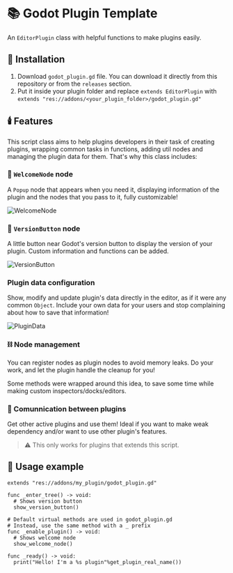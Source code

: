 # 📚 Godot Plugin Template
An `EditorPlugin` class with helpful functions to make plugins easily.

## 🚩 Installation
1. Download `godot_plugin.gd` file. You can download it directly from this repository or from the `releases` section. 
2. Put it inside your plugin folder and replace `extends EditorPlugin` with `extends "res://addons/<your_plugin_folder>/godot_plugin.gd"`

## 🕯️ Features
This script class aims to help plugins developers in their task of creating plugins, wrapping common tasks in functions, adding util nodes and managing the plugin data for them. 
That's why this class includes:

### 🔧 `WelcomeNode` node
A `Popup` node that appears when you need it, displaying information of the plugin and the nodes that you pass to it, fully customizable!

![WelcomeNode](./images/welcome_node.png)

### 🔩 `VersionButton` node
A little button near Godot's version button to display the version of your plugin. Custom information and functions can be added.

![VersionButton](./images/version_button.png)

### Plugin data configuration
Show, modify and update plugin's data directly in the editor, as if it were any common `Object`. Include your own data for your users and stop complaining about how to save that information!

![PluginData](./images/editable_properties.png)

### ⛓️ Node management
You can register nodes as plugin nodes to avoid memory leaks. Do your work, and let the plugin handle the cleanup for you!

Some methods were wrapped around this idea, to save some time while making custom inspectors/docks/editors.

### 🧵 Comunnication between plugins
Get other active plugins and use them! Ideal if you want to make weak dependency and/or want to use other plugin's features.
> ⚠️ This only works for plugins that extends this script.


## 🧐 Usage example
```GDScript
extends "res://addons/my_plugin/godot_plugin.gd"

func _enter_tree() -> void:
  # Shows version button
  show_version_button()

# Default virtual methods are used in godot_plugin.gd
# Instead, use the same method with a _ prefix
func _enable_plugin() -> void:
  # Shows welcome node
  show_welcome_node()

func _ready() -> void:
  print("Hello! I'm a %s plugin"%get_plugin_real_name())
```
